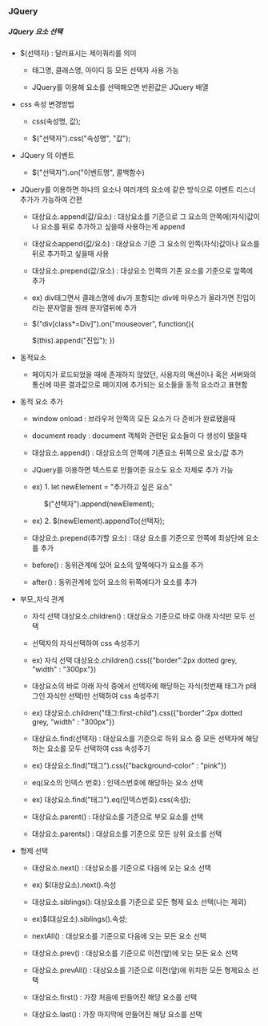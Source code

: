 ### JQuery

##### JQuery 요소 선택

* $(선택자) : 달러표시는 제이쿼리를 의미
  
  * 태그명, 클래스명, 아이디 등 모든 선택자 사용 가능
  
  * JQuery를 이용해 요소를 선택해오면 반환값은 JQuery 배열

* css 속성 변경방법
  
  * css(속성명, 값);
  
  * $("선택자").css("속성명", "값");

* JQuery 의 이벤트
  
  * $("선택자").on("이벤트명", 콜백함수)

* JQuery를 이용하면 하나의 요소나 여러개의 요소에 같은 방식으로 이벤트 리스너 추가가 가능하여 간편
  
  * 대상요소.append(값/요소) : 대상요소를 기준으로 그 요소의 안쪽에(자식)값이나 요소를 뒤로 추가하고 싶을때 사용하는게 append
  
  * 대상요소append(값/요소) : 대상요소 기준 그 요소의 안쪽(자식)값이나 요소를 뒤로 추가하고 싶을때 사용
  
  * 대상요소.prepend(값/요소) : 대상요소 안쪽의 기존 요소를 기준으로 앞쪽에 추가
  
  * ex) div태그면서 클래스명에 div가 포함되는 div에 마우스가 올라가면 진입이라는 문자열을 원래 문자열뒤에 추가
  
  * $("div[class*=Div]").on("mouseover", function(){
    
    $(this).append("진입"); })

* 동적요소
  
  * 페이지가 로드되었을 때에 존재하지 않았던, 사용자의 액션이나 혹은 서버와의 통신에 따른 결과값으로 페이지에 추가되는 요소들을 동적 요소라고 표현함

* 동적 요소 추가
  
  * window onload : 브라우저 안쪽의 모든 요소가 다 준비가 완료됐을때
  
  * document ready : document 객체와 관련된 요소들이 다 생성이 됐을때
  
  * 대상요소.append() : 대상요소의 안쪽에 기존요소 뒤쪽으로 요소/값 추가
  
  * JQuery를 이용하면 텍스트로 만들어준 요소도 요소 자체로 추가 가능
  
  * ex) 1. let newElement = "추가하고 싶은 요소"
    
          $("선택자").append(newElement);
  
  * ex) 2. $(newElement).appendTo(선택자);
  
  * 대상요소.prepend(추가할 요소) : 대상 요소를 기준으로 안쪽에 최상단에 요소를 추가
  
  * before() : 동위관계에 있어 요소의 앞쪽에다가 요소를 추가
  
  * after() : 동위관계에 있어 요소의 뒤쪽에다가 요소를 추가

* 부모_자식 관계
  
  * 자식 선택 대상요소.children() : 대상요소 기준으로 바로 아래 자식만 모두 선택
  
  * 선택자의 자식선택하여 css 속성주기
  
  * ex) 자식 선택 대상요소.children().css({"border":2px dotted grey, "width" : "300px"})
  
  * 대상요소의 바로 아래 자식 중에서 선택자에 해당하는 자식(첫번째 태그가 p태그인 자식만 선택)만 선택하여 css 속성주기
  
  * ex) 대상요소.children("태그:first-child").css({"border":2px dotted grey, "width" : "300px"})
  
  * 대상요소.find(선택자) : 대상요소를 기준으로 하위 요소 중 모든 선택자에 해당하는 요소를 모두 선택하여 css 속성주기
  
  * ex) 대상요소.find("태그").css({"background-color" : "pink"})
  
  * eq(요소의 인덱스 번호) : 인덱스번호에 해당하는 요소 선택
  
  * ex) 대상요소.find("태그").eq(인덱스번호).css(속성);
  
  * 대상요소.parent() : 대상요소를 기준으로 부모 요소를 선택
  
  * 대상요소.parents() : 대상요소를 기준으로 모든 상위 요소를 선택

* 형제 선택
  
  * 대상요소.next() : 대상요소를 기준으로 다음에 오는 요소 선택
  
  * ex) $(대상요소).next().속성
  
  * 대상요소.siblings(): 대상요소를 기준으로 모든 형제 요소 선택(나는 제외)
  
  * ex)$(대상요소).siblings().속성;
  
  * nextAll() : 대상요소를 기준으로 다음에 오는 모든 요소 선택
  
  * 대상요소.prev() : 대상요소를 기준으로 이전(앞)에 오는 모든 요소 선택
  
  * 대상요소.prevAll() : 대상요소를 기준으로 이전(앞)에 위치한 모든 형제요소 선택
  
  * 대상요소.first() : 가장 처음에 만들어진 해당 요소를 선택
  
  * 대상요소.last() : 가장 마지막에 만들어진 해당 요소를 선택
